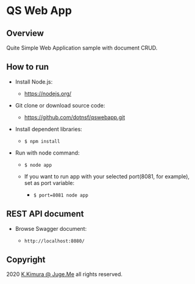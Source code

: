 # QS Web App

## Overview

Quite Simple Web Application sample with document CRUD.


## How to run

- Install Node.js:

  - https://nodejs.org/

- Git clone or download source code:

  - https://github.com/dotnsf/qswebapp.git

- Install dependent libraries:

  - `$ npm install`

- Run with node command:

  - `$ node app`

  - If you want to run app with your selected port(8081, for example), set as port variable:

    - `$ port=8081 node app`


## REST API document

- Browse Swagger document:

  - `http://localhost:8080/`


## Copyright

2020 [K.Kimura @ Juge.Me](https://github.com/dotnsf) all rights reserved.
